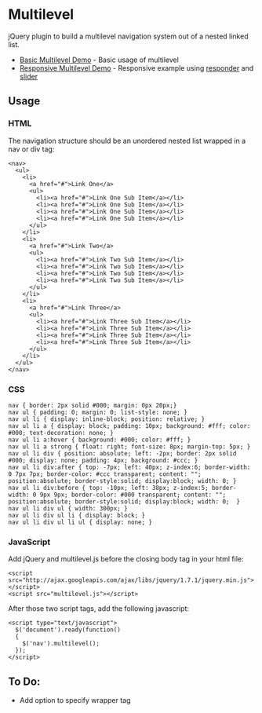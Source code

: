 Multilevel
==========

jQuery plugin to build a multilevel navigation system out of a nested linked list.

* [Basic Multilevel Demo](http://www.laneolson.ca/sandbox/Multilevel/demo.html) - Basic usage of multilevel
* [Responsive Multilevel Demo](http://www.laneolson.ca/sandbox/Slider/responsive.html) - Responsive example using [responder](http://www.github.com/Lane/Responder/) and [slider](http://www.github.com/Lane/Responder/)

## Usage ##

### HTML ###

The navigation structure should be an unordered nested list wrapped in a nav or div tag:

    <nav>
      <ul>
        <li>
          <a href="#">Link One</a>
          <ul>
            <li><a href="#">Link One Sub Item</a></li>
            <li><a href="#">Link One Sub Item</a></li>
            <li><a href="#">Link One Sub Item</a></li>
            <li><a href="#">Link One Sub Item</a></li>
          </ul>
        </li>
        <li>
          <a href="#">Link Two</a>
          <ul>
            <li><a href="#">Link Two Sub Item</a></li>
            <li><a href="#">Link Two Sub Item</a></li>
            <li><a href="#">Link Two Sub Item</a></li>
            <li><a href="#">Link Two Sub Item</a></li>
          </ul>
        </li>
        <li>
          <a href="#">Link Three</a>
          <ul>
            <li><a href="#">Link Three Sub Item</a></li>
            <li><a href="#">Link Three Sub Item</a></li>
            <li><a href="#">Link Three Sub Item</a></li>
            <li><a href="#">Link Three Sub Item</a></li>
          </ul>
        </li>
      </ul>
    </nav>

### CSS ###

    nav { border: 2px solid #000; margin: 0px 20px;}
    nav ul { padding: 0; margin: 0; list-style: none; }
    nav ul li { display: inline-block; position: relative; }
    nav ul li a { display: block; padding: 10px; background: #fff; color: #000; text-decoration: none; }
    nav ul li a:hover { background: #000; color: #fff; }
    nav ul li a strong { float: right; font-size: 8px; margin-top: 5px; }
    nav ul li div { position: absolute; left: -2px; border: 2px solid #000; display: none; padding: 4px; background: #ccc; }
    nav ul li div:after { top: -7px; left: 40px; z-index:6; border-width: 0 7px 7px; border-color: #ccc transparent; content: ""; position:absolute; border-style:solid; display:block; width: 0; }
    nav ul li div:before { top: -10px; left: 38px; z-index:5; border-width: 0 9px 9px; border-color: #000 transparent; content: ""; position:absolute; border-style:solid; display:block; width: 0;  }
    nav ul li div ul { width: 300px; }
    nav ul li div ul li { display: block; }
    nav ul li div ul li ul { display: none; }

### JavaScript ###

Add jQuery and multilevel.js before the closing body tag in your html file:

    <script src="http://ajax.googleapis.com/ajax/libs/jquery/1.7.1/jquery.min.js"></script>
    <script src="multilevel.js"></script>
    
After those two script tags, add the following javascript:

    <script type="text/javascript">
      $('document').ready(function()
      {
      	$('nav').multilevel();
      });
    </script>

## To Do: ##
* Add option to specify wrapper tag
